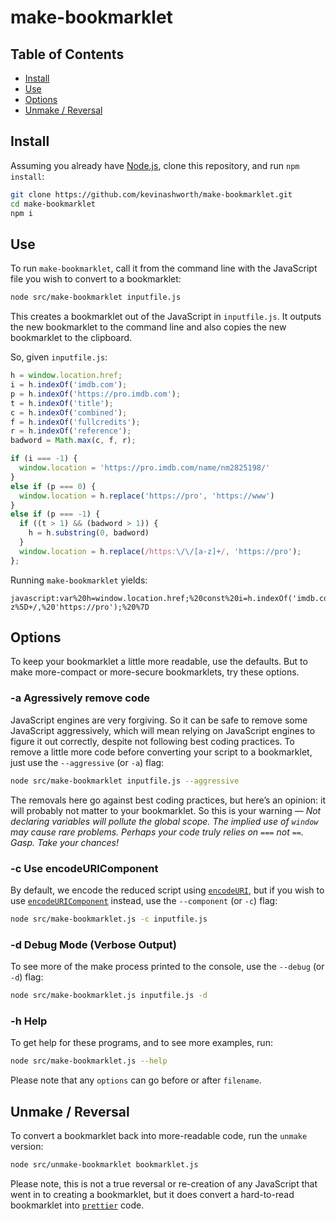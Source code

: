 # make-bookmarklet

## Table of Contents
* [Install](#install)
* [Use](#use)
* [Options](#options)
* [Unmake / Reversal](#unmake-reversal)


## Install

Assuming you already have [Node.js](https://nodejs.org/), clone this repository, and run `npm install`:

```bash
git clone https://github.com/kevinashworth/make-bookmarklet.git
cd make-bookmarklet
npm i
```

## Use

To run `make-bookmarklet`, call it from the command line with the JavaScript file you wish to convert to a bookmarklet:

```bash
node src/make-bookmarklet inputfile.js
```

This creates a bookmarklet out of the JavaScript in `inputfile.js`. It outputs the new bookmarklet to the command line and also copies the new bookmarklet to the clipboard.

So, given `inputfile.js`:
```javascript
h = window.location.href;
i = h.indexOf('imdb.com');
p = h.indexOf('https://pro.imdb.com');
t = h.indexOf('title');
c = h.indexOf('combined');
f = h.indexOf('fullcredits');
r = h.indexOf('reference');
badword = Math.max(c, f, r);

if (i === -1) {
  window.location = 'https://pro.imdb.com/name/nm2825198/'
}
else if (p === 0) {
  window.location = h.replace('https://pro', 'https://www')
}
else if (p === -1) {
  if ((t > 1) && (badword > 1)) {
    h = h.substring(0, badword)
  }
  window.location = h.replace(/https:\/\/[a-z]+/, 'https://pro');
};
```

Running `make-bookmarklet` yields:
```
javascript:var%20h=window.location.href;%20const%20i=h.indexOf('imdb.com');%20const%20p=h.indexOf('https://pro.imdb.com');%20const%20t=h.indexOf('title');%20const%20c=h.indexOf('combined');%20const%20f=h.indexOf('fullcredits');%20const%20r=h.indexOf('reference');%20const%20badword=Math.max(c,%20f,%20r);%20if%20(i===-1)%7Bwindow.location='https://pro.imdb.com/name/nm2825198/';%7Delse%20if%20(p===0)%7Bwindow.location=h.replace('https://pro',%20'https://www');%7Delse%20if%20(p===-1)%7Bif%20((t%3E1)%20&&%20(badword%3E1))%7Bh=h.substring(0,%20badword);%7Dwindow.location=h.replace(/https:%5C/%5C/%5Ba-z%5D+/,%20'https://pro');%20%7D
```

## Options

To keep your bookmarklet a little more readable, use the defaults. But to make more-compact or more-secure bookmarklets, try these options.

### **-a** Agressively remove code

JavaScript engines are very forgiving. So it can be safe to remove some JavaScript aggressively, which will mean relying on JavaScript engines to figure it out correctly, despite not following best coding practices. To remove a little more code before converting your script to a bookmarklet, just use the `--aggressive` (or `-a`) flag:

```bash
node src/make-bookmarklet inputfile.js --aggressive
```

The removals here go against best coding practices, but here’s an opinion: it will probably not matter to your bookmarklet. So this is your warning — *Not declaring variables will pollute the global scope. The implied use of `window` may cause rare problems. Perhaps your code truly relies on `===` not `==`. Gasp. Take your chances!*

### **-c** Use encodeURIComponent

By default, we encode the reduced script using [`encodeURI`](https://developer.mozilla.org/en-US/docs/Web/JavaScript/Reference/Global_Objects/encodeURI), but if you wish to use [`encodeURIComponent`](https://developer.mozilla.org/en-US/docs/Web/JavaScript/Reference/Global_Objects/encodeURIComponent) instead, use the `--component` (or `-c`) flag:

```bash
node src/make-bookmarklet.js -c inputfile.js
```

### **-d** Debug Mode (Verbose Output)

To see more of the make process printed to the console, use the `--debug` (or `-d`) flag:

```bash
node src/make-bookmarklet.js inputfile.js -d
```


### **-h** Help

To get help for these programs, and to see more examples, run:

```bash
node src/make-bookmarklet.js --help
```


Please note that any `options` can go before or after `filename`.

## Unmake / Reversal

To convert a bookmarklet back into more-readable code, run the `unmake` version:

```bash
node src/unmake-bookmarklet bookmarklet.js
```

Please note, this is not a true reversal or re-creation of any JavaScript that went in to creating a bookmarklet, but it does convert a hard-to-read bookmarklet into [`prettier`](https://prettier.io) code.

